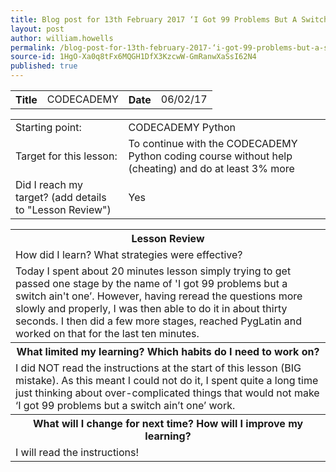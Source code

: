 ```yaml
---
title: Blog post for 13th February 2017 ‘I Got 99 Problems But A Switch Ain’t One’ until 'PygLatin'
layout: post
author: william.howells
permalink: /blog-post-for-13th-february-2017-‘i-got-99-problems-but-a-switch-ain’t-one’-until-'pyglatin'/
source-id: 1HgO-Xa0q8tFx6MQGH1DfX3KzcwW-GmRanwXaSsI62N4
published: true
---
```

<table>
  <tr>
    <th>Title</th>
    <td>CODECADEMY</td>
    <th>Date</th>
    <td>06/02/17</td>
  </tr>
</table>


<table>
  <tr>
    <td>
Starting point:
</td>
    <td>
CODECADEMY Python</td>
  </tr>
  <tr>
    <td>
Target for this lesson:</td>
    <td>
To continue with the CODECADEMY Python coding course without help (cheating) and do at least 3% more</td>
  </tr>
  <tr>
    <td>Did I reach my target? 
(add details to "Lesson Review")</td>
    <td> 
Yes</td>
  </tr>
</table>


<table>
  <tr>
    <th>
Lesson Review</th>
  </tr>
  <tr>
    <td>How did I learn?   What strategies were effective?</td>
  </tr>
  <tr>
    <td>
Today I spent about 20 minutes lesson simply trying to get passed one stage by the name of 'I got 99 problems but a switch ain't one’.  However, having reread the questions more slowly and properly, I was then able to do it in about thirty seconds.  I then did a few more stages, reached PygLatin and worked on that for the last ten minutes.</td>
  </tr>
  <tr>
    <th>What limited my learning?   Which habits do I need to work on?</th>
  </tr>
  <tr>
    <td>
I did NOT read the instructions at the start of this lesson (BIG mistake).  As this meant I could not do it, I spent quite a long time just thinking about over-complicated things that would not make ‘I got 99 problems but a switch ain’t one’ work.</td>
  </tr>
  <tr>
    <th>What will I change for next time?   How will I improve my learning?</th>
  </tr>
  <tr>
    <td>
I will read the instructions!</td>
  </tr>
</table>


